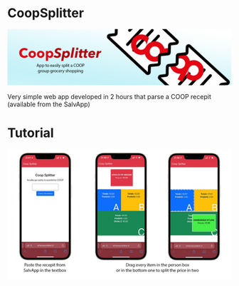 # CoopSplitter
![Banner](images/cover.png "Banner")

Very simple web app developed in 2 hours that parse a COOP recepit (available from the SalvApp)

# Tutorial
![Tutorial](images/tutorial.png "Tutorial")


